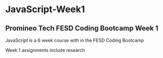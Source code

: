 # JavaScript-Week1

## Promineo Tech FESD Coding Bootcamp Week 1

JavaScript is a 6 week course with in the FESD Coding Bootcamp

Week 1 assignments include research
